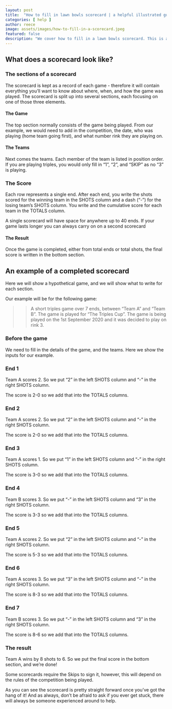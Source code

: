 ```yaml
---
layout: post
title:  "How to fill in lawn bowls scorecard | a helpful illustrated guide"
categories: [ help ]
author: reece
image: assets/images/how-to-fill-in-a-scorecard.jpeg
featured: false
description: "We cover how to fill in a lawn bowls scorecard. This is a helpful illustrated guide for anyone unsure on how to do it"
---
```


## What does a scorecard look like?


### The sections of a scorecard

The scorecard is kept as a record of each game - therefore it will contain everything you’ll want to know about where, when, and how the game was played. The scorecard is split up into several sections, each focusing on one of those three elements.

#### The Game

The top section normally consists of the game being played. From our example, we would need to add in the competition, the date, who was playing (home team going first), and what number rink they are playing on.

#### The Teams

Next comes the teams. Each member of the team is listed in position order. If you are playing triples, you would only fill in “1”, “2”, and “SKIP” as no “3” is playing. 

### The Score

Each row represents a single end. After each end, you write the shots scored for the winning team in the SHOTS column and a dash (“-”) for the losing team’s SHOTS column. You write and the cumulative score for each team in the TOTALS column. 

A single scorecard will have space for anywhere up to 40 ends. If your game lasts longer you can always carry on on a second scorecard

#### The Result

Once the game is completed, either from total ends or total shots, the final score is written in the bottom section.

## An example of a completed scorecard

Here we will show a hypothetical game, and we will show what to write for each section.

Our example will be for the following game:

>> A short triples game over 7 ends, between “Team A” and “Team B”. The game is played for “The Triples Cup”. The game is being played on the 1st September 2020 and it was decided to play on rink 3.

### Before the game

We need to fill in the details of the game, and the teams. Here we show the inputs for our example.

### End 1

Team A scores 2. So we put “2” in the left SHOTS column and “-” in the right SHOTS column.

The score is 2-0 so we add that into the TOTALS columns.

### End 2

Team A scores 2. So we put “2” in the left SHOTS column and “-” in the right SHOTS column.

The score is 2-0 so we add that into the TOTALS columns.

### End 3

Team A scores 1. So we put “1” in the left SHOTS column and “-” in the right SHOTS column.

The score is 3-0 so we add that into the TOTALS columns.

### End 4

Team B scores 3. So we put “-” in the left SHOTS column and “3” in the right SHOTS column.

The score is 3-3 so we add that into the TOTALS columns.

### End 5

Team A scores 2. So we put “2” in the left SHOTS column and “-” in the right SHOTS column.

The score is 5-3 so we add that into the TOTALS columns.

### End 6

Team A scores 3. So we put “3” in the left SHOTS column and “-” in the right SHOTS column.

The score is 8-3 so we add that into the TOTALS columns.

### End 7

Team B scores 3. So we put “-” in the left SHOTS column and “3” in the right SHOTS column.

The score is 8-6 so we add that into the TOTALS columns.

### The result

Team A wins by 8 shots to 6. So we put the final score in the bottom section, and we’re done!

Some scorecards require the Skips to sign it, however, this will depend on the rules of the competition being played.

As you can see the scorecard is pretty straight forward once you’ve got the hang of it! And as always, don’t be afraid to ask if you ever get stuck, there will always be someone experienced around to help.
